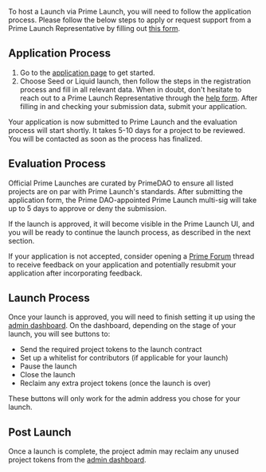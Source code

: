 To host a Launch via Prime Launch, you will need to follow the application process. Please follow the below steps to apply or request support from a Prime Launch Representative by filling out <a href="https://kolektivo.typeform.com/to/TPMzQKFE" target="_blank" rel="noopener noreferrer">this form</a>.

## Application Process

1. Go to the <a href="/register">application page</a> to get started. 
2. Choose Seed or Liquid launch, then follow the steps in the registration process and fill in all relevant data. When in doubt, don't hesitate to reach out to a Prime Launch Representative through the <a href="https://kolektivo.typeform.com/to/TPMzQKFE" target="_blank" rel="noopener noreferrer">help form</a>. After filling in and checking your submission data, submit your application.

Your application is now submitted to Prime Launch and the evaluation process will start shortly. It takes 5-10 days for a project to be reviewed. You will be contacted as soon as the process has finalized. 

## Evaluation Process

Official Prime Launches are curated by PrimeDAO to ensure all listed projects are on par with Prime Launch's standards. After submitting the application form, the Prime DAO-appointed Prime Launch multi-sig will take up to 5 days to approve or deny the submission.

If the launch is approved, it will become visible in the Prime Launch UI, and you will be ready to continue the launch process, as described in the next section. 

If your application is not accepted, consider opening a <a href="https://daotalk.org/c/primedao/38" target="_blank" rel="noopener noreferrer">Prime Forum</a> thread to receive feedback on your application and potentially resubmit your application after incorporating feedback.

## Launch Process

Once your launch is approved, you will need to finish setting it up using the <a href= "https://admin.launch.prime.xyz/" target="_blank" rel="noopener noreferrer">admin dashboard</a>. On the dashboard, depending on the stage of your launch, you will see buttons to:

- Send the required project tokens to the launch contract
- Set up a whitelist for contributors (if applicable for your launch)
- Pause the launch
- Close the launch
- Reclaim any extra project tokens (once the launch is over)

These buttons will only work for the admin address you chose for your launch.

## Post Launch

Once a launch is complete, the project admin may reclaim any unused project tokens from the <a href= "https://admin.launch.prime.xyz/" target="_blank" rel="noopener noreferrer">admin dashboard</a>.
